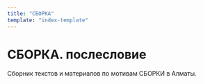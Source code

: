 ```yaml
---
title: "СБОРКА"
template: "index-template"
---
```


# СБОРКА. послесловие

Сборник текстов и материалов по мотивам СБОРКИ в Алматы.

